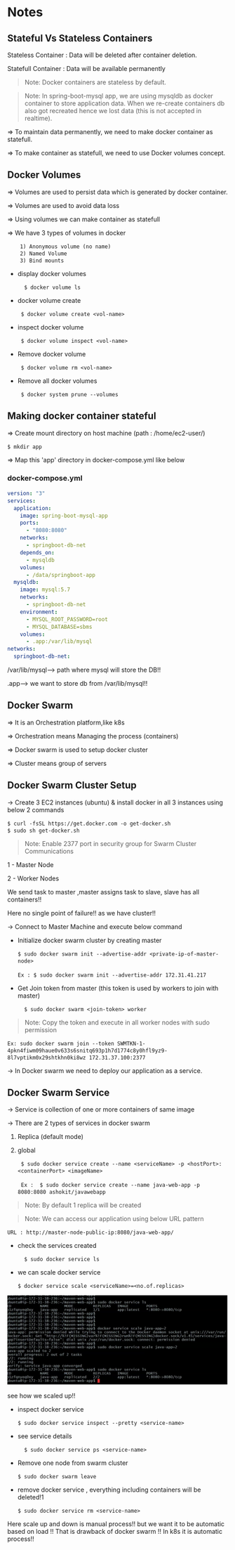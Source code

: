 # Notes

## Stateful Vs Stateless Containers

Stateless Container : Data will be deleted after container deletion.

Statefull Container : Data will be available permanently

>Note: Docker containers are stateless by default.

>Note: In spring-boot-mysql app, we are using mysqldb as docker container to store application data. When we re-create containers db also got recreated hence we lost data (this is not accepted in realtime).

=> To maintain data permanently, we need to make docker container as statefull.

=> To make container as statefull, we need to use Docker volumes concept.

## Docker Volumes


=> Volumes are used to persist data which is generated by docker container.

=> Volumes are used to avoid data loss

=> Using volumes we can make container as statefull

=> We have 3 types of volumes in docker

		1) Anonymous volume (no name)
		2) Named Volume
		3) Bind mounts

- display docker volumes

        $ docker volume ls

-  docker volume create
        
        $ docker volume create <vol-name>

-  inspect docker volume
        
        $ docker volume inspect <vol-name>

-  Remove docker volume
        
        $ docker volume rm <vol-name>

-  Remove all docker volumes
        
        $ docker system prune --volumes



## Making docker container stateful


=> Create mount directory on host machine (path : /home/ec2-user/)

	$ mkdir app

=> Map this 'app' directory in docker-compose.yml like below

### docker-compose.yml

```yml
version: "3"
services:
  application:
    image: spring-boot-mysql-app
    ports:
      - "8080:8080"
    networks:
      - springboot-db-net
    depends_on:
      - mysqldb
    volumes:
      - /data/springboot-app
  mysqldb:
    image: mysql:5.7
    networks:
      - springboot-db-net
    environment:
      - MYSQL_ROOT_PASSWORD=root
      - MYSQL_DATABASE=sbms
    volumes:
      - .app:/var/lib/mysql
networks:
  springboot-db-net:  
```

/var/lib/mysql--> path where mysql will store the DB!!

.app--> we want to store db from /var/lib/mysql!!


## Docker Swarm


=> It is an Orchestration platform,like k8s

=> Orchestration means Managing the process (containers)

=> Docker swarm is used to setup docker cluster

=> Cluster means group of servers


## Docker Swarm Cluster Setup


-> Create 3 EC2 instances (ubuntu) & install docker in all 3 instances using below 2 commands

    $ curl -fsSL https://get.docker.com -o get-docker.sh
    $ sudo sh get-docker.sh

>Note: Enable 2377 port in security group for Swarm Cluster Communications


1  - Master Node

2  - Worker Nodes

We send task to master ,master assigns task to slave, slave has all containers!!

Here no single point of failure!! as we have cluster!!

-> Connect to Master Machine and execute below command

-   Initialize docker swarm cluster by creating master
        
        $ sudo docker swarm init --advertise-addr <private-ip-of-master-node>

        Ex : $ sudo docker swarm init --advertise-addr 172.31.41.217

- Get Join token from master  (this token is used by workers to join with master)
        
        $ sudo docker swarm <join-token> worker

>Note: Copy the token and execute in all worker nodes with sudo permission

    Ex: sudo docker swarm join --token SWMTKN-1-4pkn4fiwm09haue0v633s6snitq693p1h7d1774c8y0hfl9yz9-8l7vptikm0x29shtkhn0ki8wz 172.31.37.100:2377

-> In Docker swarm we need to deploy our application as a service.


## Docker Swarm Service


-> Service is collection of one or more containers of same image

-> There are 2 types of services in docker swarm

1) Replica (default mode)
2) global


        $ sudo docker service create --name <serviceName> -p <hostPort>:<containerPort> <imageName>

        Ex :  $ sudo docker service create --name java-web-app -p 8080:8080 ashokit/javawebapp

>Note: By default 1 replica will be created


>Note: We can access our application using below URL pattern

	URL : http://master-node-public-ip:8080/java-web-app/


- check the services created
        
        $ sudo docker service ls 

-   we can scale docker service
        
        $ docker service scale <serviceName>=<no.of.replicas>

![alt text](image.png)

see how we scaled up!!

-   inspect docker service
        
        $ sudo docker service inspect --pretty <service-name>

- see service details
        
        $ sudo docker service ps <service-name>

-   Remove one node from swarm cluster
        
        $ sudo docker swarm leave

-   remove docker service , everything including containers will be deleted!1
        
        $ sudo docker service rm <service-name>

Here scale up and down is manual process!! but we want it to be automatic based on load !! That is drawback of docker swarm !! In k8s it is automatic process!!

